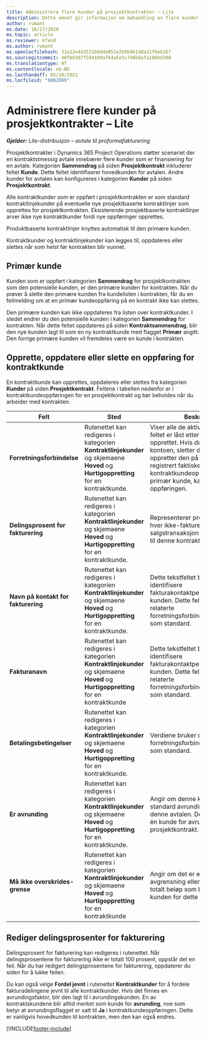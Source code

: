 ```yaml
---
title: Administrere flere kunder på prosjektkontrakter – Lite
description: Dette emnet gir informasjon om behandling av flere kunder på prosjektkontrakter.
author: rumant
ms.date: 10/27/2020
ms.topic: article
ms.reviewer: kfend
ms.author: rumant
ms.openlocfilehash: 31a12e44353160dde851e2b9b06148a31fbeb167
ms.sourcegitcommit: 40f68387f594180af64a5e5c748b6efa188bd300
ms.translationtype: HT
ms.contentlocale: nb-NO
ms.lasthandoff: 05/10/2021
ms.locfileid: "6002869"
---
```

# <a name="manage-multiple-customers-on-project-contracts---lite"></a>Administrere flere kunder på prosjektkontrakter – Lite

_**Gjelder:** Lite-distribusjon – avtale til proformafakturering_

Prosjektkontrakter i Dynamics 365 Project Operations støtter scenariet der en kontraktstmessig avtale innebærer flere kunder som er finansiering for en avtale. Kategorien **Sammendrag** på siden **Prosjektkontrakt** inkluderer feltet **Kunde**. Dette feltet identifiserer hovedkunden for avtalen. Andre kunder for avtalen kan konfigureres i kategorien **Kunder** på siden **Prosjektkontrakt**.

Alle kontraktkunder som er oppført i prosjektkontrakten er som standard kontraktlinjekunder på eventuelle nye prosjektbaserte kontraktlinjer som opprettes for prosjektkontrakten. Eksisterende prosjektbaserte kontraktlinjer arver ikke nye kontraktkunder fordi nye oppføringer opprettes.

Produktbaserte kontraktlinjer knyttes automatisk til den primære kunden.

Kontraktkunder og kontraktlinjekunder kan legges til, oppdateres eller slettes når som helst før kontrakten blir vunnet.

## <a name="primary-customer"></a>Primær kunde

Kunden som er oppført i kategorien **Sammendrag** for prosjektkontrakten som den potensielle kunden, er den primære kunden for kontrakten. Når du prøver å slette den primære kunden fra kundelisten i kontrakten, får du en feilmelding om at en primær kundeoppføring på en kontrakt ikke kan slettes.

Den primære kunden kan ikke oppdateres fra listen over kontraktkunder. I stedet endrer du den potensielle kunden i kategorien **Sammendrag** for kontrakten. Når dette feltet oppdateres på siden **Kontraktsammendrag**, blir den nye kunden lagt til som en ny kontraktkunde med flagget **Primær** angitt. Den forrige primære kunden vil fremdeles være en kunde i kontrakten.

## <a name="create-update-or-delete-a-contract-customer-record"></a>Opprette, oppdatere eller slette en oppføring for kontraktkunde

En kontraktkunde kan opprettes, oppdateres eller slettes fra kategorien **Kunder** på siden **Prosjektkontrakt**. Feltene i tabellen nedenfor er i kontraktkundeoppføringen for en prosjektkontrakt og bør beholdes når du arbeider med kontrakten.

| Felt | Sted | Beskrivelse | Nedstrøms påvirkning |
| --- | --- | --- | --- |
| **Forretningsforbindelse** | Rutenettet kan redigeres i kategorien **Kontraktlinjekunder** og skjemaene **Hoved** og **Hurtigoppretting** for en kontraktkunde. | Viser alle de aktive kontoene. Dette feltet er låst etter at oppføringen er opprettet. Hvis du vil oppdatere kontoen, sletter du oppføringen og oppretter den på nytt. Hvis du har registrert faktiske verdier, eller hvis kontraktkundeoppføringen er en primær kunde, kan du ikke slette oppføringen. | Kontraktkunder kopieres over som kontraktlinjekunder når det opprettes en kontraktlinje. |
| **Delingsprosent for fakturering** | Rutenettet kan redigeres i kategorien **Kontraktlinjekunder** og skjemaene **Hoved** og **Hurtigoppretting** for en kontraktkunde. | Representerer prosentandelen av hver ikke-fakturerte salgstransaksjon som skal skrives til denne kontraktkunden. | Kopieres over til nye kontraktlinjer og prosjektkontraktlinjekunder på nye prosjektkontraktlinjer. |
| **Navn på kontakt for fakturering** | Rutenettet kan redigeres i kategorien **Kontraktlinjekunder** og skjemaene **Hoved** og **Hurtigoppretting** for en kontraktkunde. | Dette tekstfeltet bør brukes til å identifisere fakturakontaktpersonen for denne kunden. Dette feltet bruker den relaterte forretningsforbindelsesoppføringen som standard. | Kopieres til feltet **Faktureres til kontraktnavn** i fakturaen som genereres for denne kunden. |
| **Fakturanavn** | Rutenettet kan redigeres i kategorien **Kontraktlinjekunder** og skjemaene **Hoved** og **Hurtigoppretting** for en kontraktkunde | Dette tekstfeltet bør brukes til å identifisere fakturakontaktpersonen for denne kunden. Dette feltet bruker den relaterte forretningsforbindelsesoppføringen som standard. | Kopieres til feltet **Faktureres til kontraktnavn** i fakturaen som genereres for denne kunden. |
| **Betalingsbetingelser** | Rutenettet kan redigeres i kategorien **Kontraktlinjekunder** og skjemaene **Hoved** og **Hurtigoppretting** for en kontraktkunde. | Verdiene bruker den relaterte forretningsforbindelsesoppføringen som standard. | Kopieres til feltet **Faktureres til kontraktnavn** i fakturaen som genereres for denne kunden. |
| **Er avrunding** | Rutenettet kan redigeres i kategorien **Kontraktlinjekunder** og skjemaene **Hoved** og **Hurtigoppretting** for en kontraktkunde. | Angir om denne kunden er en standard avrundingskunde for denne avtalen. Det kan bare være én kunde for avrunding på en prosjektkontrakt. | Når kostnader og ufakturerte salg deles på antall potensielle kunder til en avrundingsdifferanse, gjelder denne differansen for den faktiske verdien som er knyttet til denne kunden. |
| **Må ikke overskrides-grense** | Rutenettet kan redigeres i kategorien **Kontraktlinjekunder** og skjemaene **Hoved** og **Hurtigoppretting** for en kontraktkunde | Angir om det er en forhandlet avgrensning eller øvre grense for totalt beløp som blir fakturert til kunden for dette engasjementet. | Oppsettet for **Må ikke overskrides-grense** på kontraktkundenivå evalueres på **Ufakturerte faktiske verdier** som refererer til denne kontraktkunden. |

## <a name="edit-billing-split-percentages"></a>Rediger delingsprosenter for fakturering

Delingsprosent for fakturering kan redigeres i rutenettet. Når delingsprosentene for fakturering ikke er totalt 100 prosent, oppstår det en feil. Når du har redigert delingsprosentene for fakturering, oppdaterer du siden for å lukke feilen.

Du kan også velge **Fordel jevnt** i rutenettet **Kontraktkunder** for å fordele fakturadelingene jevnt til alle kontraktkunder. Hvis det finnes en avrundingsfaktor, blir den lagt til i avrundingskunden. En av kontraktskundene blir alltid merket som kunde for **avrunding**, noe som betyr at avrundingsflagget er satt til **Ja** i kontraktkundeoppføringen. Dette er vanligvis hovedkunden til kontrakten, men den kan også endres.


[!INCLUDE[footer-include](../../includes/footer-banner.md)]